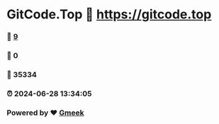# GitCode.Top :link: https://gitcode.top 
### :page_facing_up: [9](https://gitcode.top/tag.html) 
### :speech_balloon: 0 
### :hibiscus: 35334 
### :alarm_clock: 2024-06-28 13:34:05 
### Powered by :heart: [Gmeek](https://github.com/Meekdai/Gmeek)
